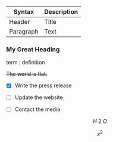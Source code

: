 | Syntax    | Description |
| --------- | ----------- |
| Header    | Title       |
| Paragraph | Text        |




### My Great Heading


term
: definition


~~The world is flat.~~



- [x] Write the press release
- [ ] Update the website
- [ ] Contact the media


$$
H~2~O
$$

$$
x^2
$$